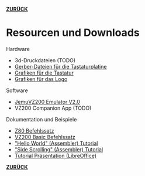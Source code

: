 **[ZURÜCK](README.md)**
# <a name="useful-links">Resourcen und Downloads</a>

Hardware
* 3d-Druckdateien (TODO)
* [Gerber-Dateien für die Tastaturplatine](resources/gerber/vz200-keyboard-layout.zip)
* [Grafiken für die Tastatur](resources/aufkleber/Aufkleber-2x70perc.png)
* [Grafiken für das Logo](resources/aufkleber/logo_7x70perc_A4.png)

Software
* [JemuVZ200 Emulator V2.0](resources/releases/JemuVZ200-2.0.zip)
* VZ200 Companion App (TODO)

Dokumentation und Beispiele
* [Z80 Befehlssatz](resources/doc/z80.pdf)
* [VZ200 Basic Befehlssatz](resources/doc/VZ200-Basic.pdf)
* ["Hello World" (Assembler) Tutorial](resources/doc/tutorial/hello-world-asm-tutorial.pdf)
* ["Side Scrolling" (Assembler) Tutorial](resources/doc/tutorial/side-scroll-asm-tutorial.pdf)
* [Tutorial Präsentation (LibreOffice)](resources/doc/tutorial/VZ200-tutorial.odp)

**[ZURÜCK](README.md)**
